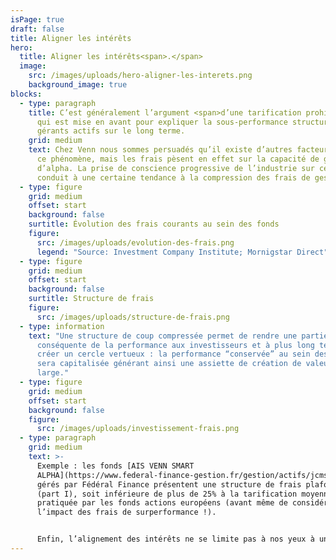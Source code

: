 ```yaml
---
isPage: true
draft: false
title: Aligner les intérêts
hero:
  title: Aligner les intérêts<span>.</span>
  image:
    src: /images/uploads/hero-aligner-les-interets.png
    background_image: true
blocks:
  - type: paragraph
    title: C’est généralement l’argument <span>d’une tarification prohibitive</span>
      qui est mise en avant pour expliquer la sous-performance structurelle des
      gérants actifs sur le long terme.
    grid: medium
    text: Chez Venn nous sommes persuadés qu’il existe d’autres facteurs expliquant
      ce phénomène, mais les frais pèsent en effet sur la capacité de génération
      d’alpha. La prise de conscience progressive de l’industrie sur ce sujet
      conduit à une certaine tendance à la compression des frais de gestion.
  - type: figure
    grid: medium
    offset: start
    background: false
    surtitle: Évolution des frais courants au sein des fonds
    figure:
      src: /images/uploads/evolution-des-frais.png
      legend: "Source: Investment Company Institute; Mornigstar Direct"
  - type: figure
    grid: medium
    offset: start
    background: false
    surtitle: Structure de frais
    figure:
      src: /images/uploads/structure-de-frais.png
  - type: information
    text: "Une structure de coup compressée permet de rendre une partie plus
      conséquente de la performance aux investisseurs et à plus long terme de
      créer un cercle vertueux : la performance “conservée” au sein des fonds
      sera capitalisée générant ainsi une assiette de création de valeur plus
      large."
  - type: figure
    grid: medium
    offset: start
    background: false
    figure:
      src: /images/uploads/investissement-frais.png
  - type: paragraph
    grid: medium
    text: >-
      Exemple : les fonds [AIS VENN SMART
      ALPHA](https://www.federal-finance-gestion.fr/gestion/actifs/jcms/c_101461/ais-venn-smart-alpha-us)
      gérés par Fédéral Finance présentent une structure de frais plafonnée à 1%
      (part I), soit inférieure de plus de 25% à la tarification moyenne
      pratiquée par les fonds actions européens (avant même de considérer
      l’impact des frais de surperformance !). 


      Enfin, l’alignement des intérêts ne se limite pas à nos yeux à une politique tarifaire. Cela passe aussi par de la transparence, une liquidité optimale, etc…
---
```

